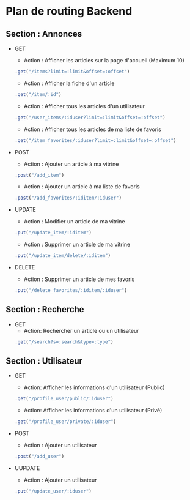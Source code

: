 # Plan de routing Backend

## Section : Annonces

- GET

  - Action : Afficher les articles sur la page d'accueil (Maximum 10)

  ```javascript
  .get("/items?limit=:limit&offset=:offset")
  ```

  - Action : Afficher la fiche d'un article

  ```javascript
  .get("/item/:id")
  ```

  - Action : Afficher tous les articles d'un utilisateur

  ```javascript
  .get("/user_items/:iduser?limit=:limit&offset=:offset")
  ```

  - Action : Afficher tous les articles de ma liste de favoris

  ```javascript
  .get("/item_favorites/:iduser?limit=:limit&offset=:offset")
  ```

- POST

  - Action : Ajouter un article à ma vitrine

  ```javascript
  .post("/add_item")
  ```

  - Action : Ajouter un article à ma liste de favoris

  ```javascript
  .post("/add_favorites/:iditem/:iduser")
  ```

- UPDATE

  - Action : Modifier un article de ma vitrine

  ```javascript
  .put("/update_item/:iditem")
  ```

  - Action : Supprimer un article de ma vitrine

  ```javascript
  .put("/update_item/delete/:iditem")
  ```

- DELETE
  - Action : Supprimer un article de mes favoris
  ```javascript
  .put("/delete_favorites/:iditem/:iduser")
  ```

## Section : Recherche

- GET
  - Action: Rechercher un article ou un utilisateur
  ```javascript
  .get("/search?s=:search&type=:type")
  ```

## Section : Utilisateur

- GET

  - Action: Afficher les informations d'un utilisateur (Public)

  ```javascript
  .get("/profile_user/public/:iduser")
  ```

  - Action: Afficher les informations d'un utilisateur (Privé)

  ```javascript
  .get("/profile_user/private/:iduser")
  ```

- POST

  - Action : Ajouter un utilisateur

  ```javascript
  .post("/add_user")
  ```

- UUPDATE
  - Action : Ajouter un utilisateur
  ```javascript
  .put("/update_user/:iduser")
  ```
